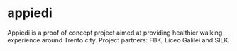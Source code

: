 appiedi
=======

Appiedi is a proof of concept project aimed at providing healthier walking experience around Trento city.
Project partners: FBK, Liceo Galilei and SILK.

